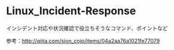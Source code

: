 # Linux_Incident-Response
インシデント対応や状況確認で役立ちそうなコマンド、ポイントなど

参考：http://qiita.com/sion_cojp/items/04a2aa76a1021fe77079
